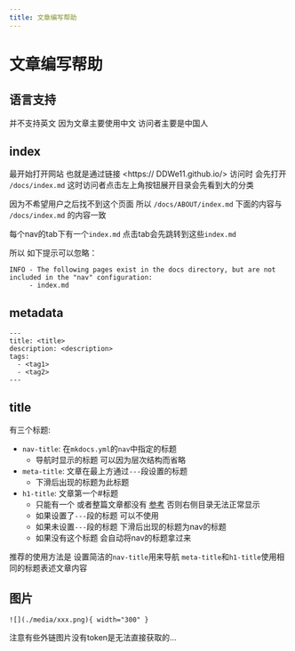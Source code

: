 ```yaml
---
title: 文章编写帮助
---
```


# 文章编写帮助

## 语言支持

并不支持英文 因为文章主要使用中文 访问者主要是中国人

## index

最开始打开网站 也就是通过链接 <https:// DDWe11.github.io/> 访问时 会先打开 `/docs/index.md` 这时访问者点击左上角按钮展开目录会先看到大的分类

因为不希望用户之后找不到这个页面 所以 `/docs/ABOUT/index.md` 下面的内容与 `/docs/index.md` 的内容一致

每个nav的tab下有一个`index.md` 点击tab会先跳转到这些`index.md`

所以 如下提示可以忽略：

```
INFO - The following pages exist in the docs directory, but are not included in the "nav" configuration:
     - index.md
```

## metadata

```
---
title: <title>
description: <description>
tags:
  - <tag1>
  - <tag2>
---
```

## title

有三个标题:

- `nav-title`: 在`mkdocs.yml`的`nav`中指定的标题
    - 导航时显示的标题 可以因为层次结构而省略
- `meta-title`: 文章在最上方通过`---`段设置的标题
    - 下滑后出现的标题为此标题
- `h1-title`: 文章第一个#标题
    - 只能有一个 或者整篇文章都没有 [参考](https://github.com/squidfunk/mkdocs-material/issues/818) 否则右侧目录无法正常显示
    - 如果设置了`---`段的标题 可以不使用 
    - 如果未设置`---`段的标题 下滑后出现的标题为nav的标题
    - 如果没有这个标题 会自动将nav的标题拿过来

推荐的使用方法是 设置简洁的`nav-title`用来导航 `meta-title`和`h1-title`使用相同的标题表述文章内容

## 图片

```
![](./media/xxx.png){ width="300" }
```

注意有些外链图片没有token是无法直接获取的...
